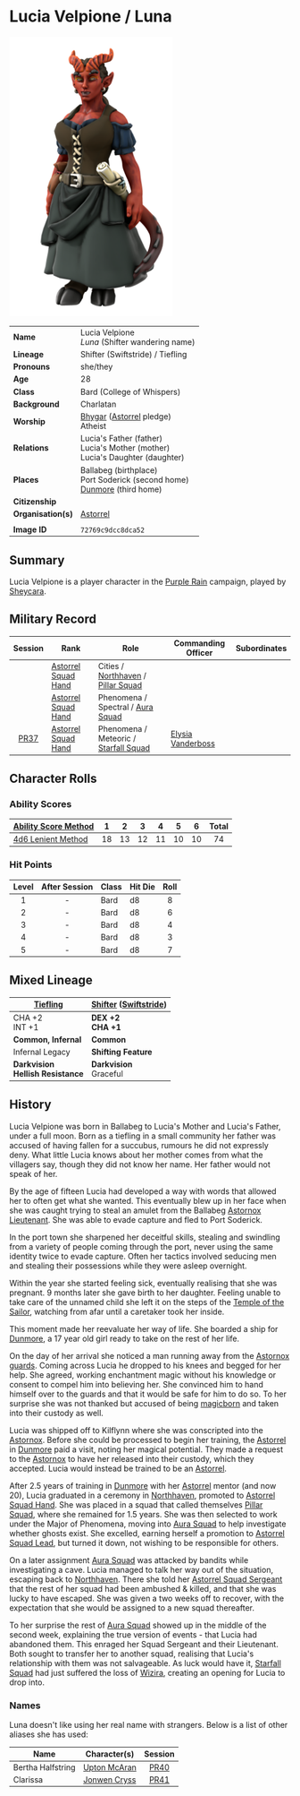 # Lucia Velpione / Luna

<img src="https://raw.githubusercontent.com/jesskelsall/astarus-images/main/characters/portraits/72769c9dcc8dca52.png" height="500" />

|||
| --- | --- |
| **Name** | Lucia Velpione<br>*Luna* (Shifter wandering name) | character.4
| **Lineage** | Shifter (Swiftstride) / Tiefling |
| **Pronouns** | she/they |
| **Age** | 28 |
| **Class** | Bard (College of Whispers) |
| **Background** | Charlatan |
| **Worship** | [Bhygar](../gods/deities/bhygar.md) ([Astorrel](../organisations/astorrel/astorrel.md) pledge)<br>Atheist |
| **Relations** | Lucia's Father (father)<br>Lucia's Mother (mother)<br>Lucia's Daughter (daughter) |
| **Places** | Ballabeg (birthplace)<br>Port Soderick (second home)<br>[Dunmore](../places/cities/dunmore.md) (third home) |
| **Citizenship** | |
| **Organisation(s)** | [Astorrel](../organisations/astorrel/astorrel.md) |
|||
| **Image ID** | `72769c9dcc8dca52` |

## Summary

Lucia Velpione is a player character in the [Purple Rain](../campaigns/C1-purple-rain.md) campaign, played by [Sheycara](../players/sheycara.md).

## Military Record

| Session | Rank | Role | Commanding Officer | Subordinates |
|:---:| --- | --- | --- | --- |
|| [Astorrel Squad Hand](../organisations/astorrel/ranks/astorrel-squad-hand.md) | Cities / [Northhaven](../places/cities/northhaven.md) / [Pillar Squad](../organisations/astorrel/squads/pillar-squad.md) |||
|| [Astorrel Squad Hand](../organisations/astorrel/ranks/astorrel-squad-hand.md) | Phenomena / Spectral / [Aura Squad](../organisations/astorrel/squads/aura-squad.md) |||
| [PR37](../sessions/PR37.md) | [Astorrel Squad Hand](../organisations/astorrel/ranks/astorrel-squad-hand.md) | Phenomena / Meteoric / [Starfall Squad](../organisations/astorrel/squads/starfall-squad.md) | [Elysia Vanderboss](elysia-vanderboss.md) ||

## Character Rolls

### Ability Scores

| [Ability Score Method](../mechanics/ability-score-method/ability-score-method.md) | 1 | 2 | 3 | 4 | 5 | 6 | Total |
| --- |:---:|:---:|:---:|:---:|:---:|:---:|:---:|
| [4d6 Lenient Method](../mechanics/ability-score-method/4d6-lenient-method.md) | 18 | 13 | 12 | 11 | 10 | 10 | 74 |

### Hit Points

| Level | After Session | Class | Hit Die | Roll |
|:---:|:---:| --- | --- |:---:|
| 1 | - | Bard | d8 | 8 |
| 2 | - | Bard | d8 | 6 |
| 3 | - | Bard | d8 | 4 |
| 4 | - | Bard | d8 | 3 |
| 5 | - | Bard | d8 | 7 |

## Mixed Lineage

| [Tiefling](https://www.dndbeyond.com/races/tiefling) | [Shifter](https://www.dndbeyond.com/races/shifter) ([Swiftstride](https://www.dndbeyond.com/races/shifter#Swiftstride)) |
| --- | --- |
| CHA +2<br>INT +1 | **DEX +2<br>CHA +1** |
| **Common, Infernal** | **Common** |
| Infernal Legacy | **Shifting Feature** |
| **Darkvision**<br>**Hellish Resistance** | **Darkvision**<br>Graceful |

## History

Lucia Velpione was born in Ballabeg to Lucia's Mother and Lucia's Father, under a full moon. Born as a tiefling in a small community her father was accused of having fallen for a succubus, rumours he did not expressly deny. What little Lucia knows about her mother comes from what the villagers say, though they did not know her name. Her father would not speak of her.

By the age of fifteen Lucia had developed a way with words that allowed her to often get what she wanted. This eventually blew up in her face when she was caught trying to steal an amulet from the Ballabeg [Astornox Lieutenant](../organisations/astornox/ranks/astornox-lieutenant.md). She was able to evade capture and fled to Port Soderick.

In the port town she sharpened her deceitful skills, stealing and swindling from a variety of people coming through the port, never using the same identity twice to evade capture. Often her tactics involved seducing men and stealing their possessions while they were asleep overnight.

Within the year she started feeling sick, eventually realising that she was pregnant. 9 months later she gave birth to her daughter. Feeling unable to take care of the unnamed child she left it on the steps of the [Temple of the Sailor](../places/buildings/temples/temple-of-the-sailor.md), watching from afar until a caretaker took her inside.

This moment made her reevaluate her way of life. She boarded a ship for [Dunmore](../places/cities/dunmore.md), a 17 year old girl ready to take on the rest of her life.

On the day of her arrival she noticed a man running away from the [Astornox guards](../organisations/astornox/ranks/astornox-guard.md). Coming across Lucia he dropped to his knees and begged for her help. She agreed, working enchantment magic without his knowledge or consent to compel him into believing her. She convinced him to hand himself over to the guards and that it would be safe for him to do so. To her surprise she was not thanked but accused of being [magicborn](../civilisations/kingdom-of-astor/magicborn.md) and taken into their custody as well.

Lucia was shipped off to Kilflynn where she was conscripted into the [Astornox](../organisations/astornox/astornox.md). Before she could be processed to begin her training, the [Astorrel](../organisations/astorrel/astorrel.md) in [Dunmore](../places/cities/dunmore.md) paid a visit, noting her magical potential. They made a request to the [Astornox](../organisations/astornox/astornox.md) to have her released into their custody, which they accepted. Lucia would instead be trained to be an [Astorrel](../organisations/astorrel/astorrel.md).

After 2.5 years of training in [Dunmore](../places/cities/dunmore.md) with her [Astorrel](../organisations/astorrel/astorrel.md) mentor (and now 20), Lucia graduated in a ceremony in [Northhaven](../places/cities/northhaven.md), promoted to [Astorrel Squad Hand](../organisations/astorrel/ranks/astorrel-squad-hand.md). She was placed in a squad that called themselves [Pillar Squad](../organisations/astorrel/squads/pillar-squad.md), where she remained for 1.5 years. She was then selected to work under the Major of Phenomena, moving into [Aura Squad](../organisations/astorrel/squads/aura-squad.md) to help investigate whether ghosts exist. She excelled, earning herself a promotion to [Astorrel Squad Lead](../organisations/astorrel/ranks/astorrel-squad-lead.md), but turned it down, not wishing to be responsible for others.

On a later assignment [Aura Squad](../organisations/astorrel/squads/aura-squad.md) was attacked by bandits while investigating a cave. Lucia managed to talk her way out of the situation, escaping back to [Northhaven](../places/cities/northhaven.md). There she told her [Astorrel Squad Sergeant](../organisations/astorrel/ranks/astorrel-squad-sergeant.md) that the rest of her squad had been ambushed & killed, and that she was lucky to have escaped. She was given a two weeks off to recover, with the expectation that she would be assigned to a new squad thereafter.

To her surprise the rest of [Aura Squad](../organisations/astorrel/squads/aura-squad.md) showed up in the middle of the second week, explaining the true version of events - that Lucia had abandoned them. This enraged her Squad Sergeant and their Lieutenant. Both sought to transfer her to another squad, realising that Lucia's relationship with them was not salvageable. As luck would have it, [Starfall Squad](../organisations/astorrel/squads/starfall-squad.md) had just suffered the loss of [Wizira](wizira.md), creating an opening for Lucia to drop into.

### Names

Luna doesn't like using her real name with strangers. Below is a list of other aliases she has used:

| Name | Character(s) | Session |
| --- | --- |:---:|
| Bertha Halfstring | [Upton McAran](upton-mcaran.md) | [PR40](../sessions/PR40.md) |
| Clarissa | [Jonwen Cryss](jonwen-cryss.md) | [PR41](../sessions/PR41.md) |
